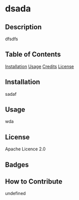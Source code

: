 # dsada
## Description

dfsdfs

## Table of Contents 

[Installation](#installation)
[Usage](#usage)
[Credits](#credits)
[License](#license)

## Installation

sadaf

## Usage

wda

## License

Apache Licence 2.0

## Badges

## How to Contribute

undefined


